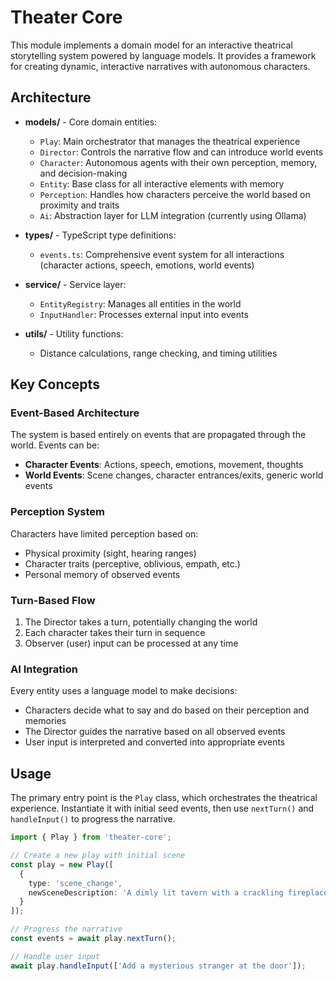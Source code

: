 # Theater Core

This module implements a domain model for an interactive theatrical storytelling system powered by language models. It provides a framework for creating dynamic, interactive narratives with autonomous characters.

## Architecture

- **models/** - Core domain entities:
  - `Play`: Main orchestrator that manages the theatrical experience
  - `Director`: Controls the narrative flow and can introduce world events
  - `Character`: Autonomous agents with their own perception, memory, and decision-making
  - `Entity`: Base class for all interactive elements with memory
  - `Perception`: Handles how characters perceive the world based on proximity and traits
  - `Ai`: Abstraction layer for LLM integration (currently using Ollama)

- **types/** - TypeScript type definitions:
  - `events.ts`: Comprehensive event system for all interactions (character actions, speech, emotions, world events)

- **service/** - Service layer:
  - `EntityRegistry`: Manages all entities in the world
  - `InputHandler`: Processes external input into events

- **utils/** - Utility functions:
  - Distance calculations, range checking, and timing utilities

## Key Concepts

### Event-Based Architecture
The system is based entirely on events that are propagated through the world. Events can be:
- **Character Events**: Actions, speech, emotions, movement, thoughts
- **World Events**: Scene changes, character entrances/exits, generic world events

### Perception System
Characters have limited perception based on:
- Physical proximity (sight, hearing ranges)
- Character traits (perceptive, oblivious, empath, etc.)
- Personal memory of observed events

### Turn-Based Flow
1. The Director takes a turn, potentially changing the world
2. Each character takes their turn in sequence
3. Observer (user) input can be processed at any time

### AI Integration
Every entity uses a language model to make decisions:
- Characters decide what to say and do based on their perception and memories
- The Director guides the narrative based on all observed events
- User input is interpreted and converted into appropriate events

## Usage

The primary entry point is the `Play` class, which orchestrates the theatrical experience. Instantiate it with initial seed events, then use `nextTurn()` and `handleInput()` to progress the narrative.

```typescript
import { Play } from 'theater-core';

// Create a new play with initial scene
const play = new Play([
  { 
    type: 'scene_change', 
    newSceneDescription: 'A dimly lit tavern with a crackling fireplace' 
  }
]);

// Progress the narrative
const events = await play.nextTurn();

// Handle user input
await play.handleInput(['Add a mysterious stranger at the door']);
``` 